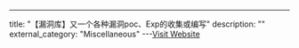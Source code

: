 ---
title: "【漏洞库】又一个各种漏洞poc、Exp的收集或编写"
description: ""
external_category: "Miscellaneous"
---[Visit Website](https://github.com/coffeehb/Some-PoC-oR-ExP)

